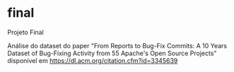 # final
Projeto Final

Análise do dataset do paper 
"From Reports to Bug-Fix Commits: A 10 Years Dataset of Bug-Fixing Activity from 55 Apache's Open Source Projects" disponível em https://dl.acm.org/citation.cfm?id=3345639
